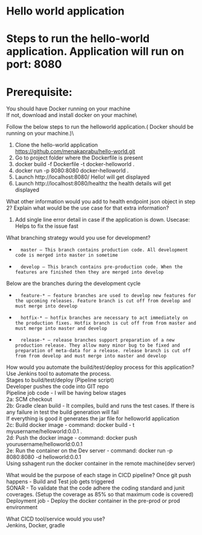 # Hello world application

# Steps to run the hello-world application. Application will run on port: 8080
# Prerequisite:
You should have Docker running on your machine\
If not, download and install docker on your machine\

Follow the below steps to run the helloworld application.( Docker should be running on your machine.)\
1. Clone the hello-world application\
https://github.com/menakaprabu/hello-world.git
2. Go to project folder where the Dockerfile is present
3. docker build -f Dockerfile -t docker-helloworld . 
4. docker run -p 8080:8080 docker-helloworld . 
5. Launch http://localhost:8080/ Hello! will get displayed
6. Launch http://localhost:8080/healthz the health details will get displayed

What other information would you add to health endpoint json object in step 2? Explain what would be the use case for that extra information?
1. Add single line error detail in case if the application is down. Usecase: Helps to fix the issue fast

What branching strategy would you use for development?
* 		master — This branch contains production code. All development code is merged into master in sometime
* 		develop — This branch contains pre-production code. When the features are finished then they are merged into develop

Below are the branches during the development cycle
* 		feature-* — feature branches are used to develop new features for the upcoming releases. Feature branch is cut off from develop and must merge into develop
* 		hotfix-* — hotfix branches are necessary to act immediately on the production fixes. Hotfix branch is cut off from from master and must merge into master and develop
* 		release-* — release branches support preparation of a new production release. They allow many minor bug to be fixed and preparation of meta-data for a release. release branch is cut off from from develop and must merge into master and develop

How would you automate the build/test/deploy process for this application?\
Use Jenkins tool to automate the process.\
Stages to build/test/deploy (Pipeline script)\
Developer pushes the code into GIT repo\
Pipeline job code - I will be having below stages\
2a: SCM checkout\
2b: Gradle clean build - It compiles, build and runs the test cases. If there is any failure in test the build generation will fail\
If everything is good it generates the jar file for helloworld application\
2c:  Build docker image - command: docker build - t myusername/helloworld:0.0.1 . \
2d: Push the docker image - command: docker push yourusername/helloworld:0.0.1\
2e: Run the container on the Dev server - command: docker run -p 8080:8080 -d helloworld:0.0.1\
Using sshagent run the docker container in the remote machine(dev server) 

What would be the purpose of each stage in CICD pipeline?
Once git push happens  - Build and Test job gets triggered\
SONAR - To validate that the code adhere the coding standard and junit coverages. (Setup the coverage as 85% so that maximum code is covered)
Deployment job - Deploy the docker container in the pre-prod or prod environment

What CICD tool/service would you use?\
Jenkins, Docker, gradle

